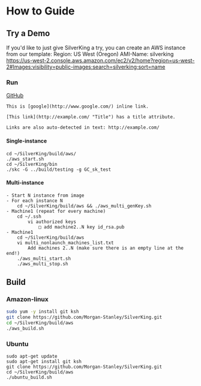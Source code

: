 # How to Guide
## Try a Demo
If you'd like to just give SilverKing a try, you can create an AWS instance from our template:
    Region: US West (Oregon)
    AMI-Name: silverking
    https://us-west-2.console.aws.amazon.com/ec2/v2/home?region=us-west-2#Images:visibility=public-images;search=silverking;sort=name
### Run
[GitHub](http://github.com)

    This is [google](http://www.google.com/) inline link.

    [This link](http://example.com/ "Title") has a title attribute.

    Links are also auto-detected in text: http://example.com/
#### Single-instance
    cd ~/SilverKing/build/aws/
    ./aws_start.sh
    cd ~/SilverKing/bin
    ./skc -G ../build/testing -g GC_sk_test

#### Multi-instance
    - Start N instance from image
    - For each instance N
        cd ~/SilverKing/build/aws && ./aws_multi_genKey.sh
    - Machine1 (repeat for every machine)
        cd ~/.ssh
            vi authorized keys
                □ add machine2..N key id_rsa.pub
    - Machine1
        cd ~/SilverKing/build/aws
        vi multi_nonlaunch_machines_list.txt
            Add machines 2..N (make sure there is an empty line at the end!)
        ./aws_multi_start.sh
        ./aws_multi_stop.sh


## Build
### Amazon-linux
```bash
sudo yum -y install git ksh
git clone https://github.com/Morgan-Stanley/SilverKing.git
cd ~/SilverKing/build/aws
./aws_build.sh
```

### Ubuntu
```ksh
sudo apt-get update
sudo apt-get install git ksh
git clone https://github.com/Morgan-Stanley/SilverKing.git
cd ~/SilverKing/build/aws
./ubuntu_build.sh
```